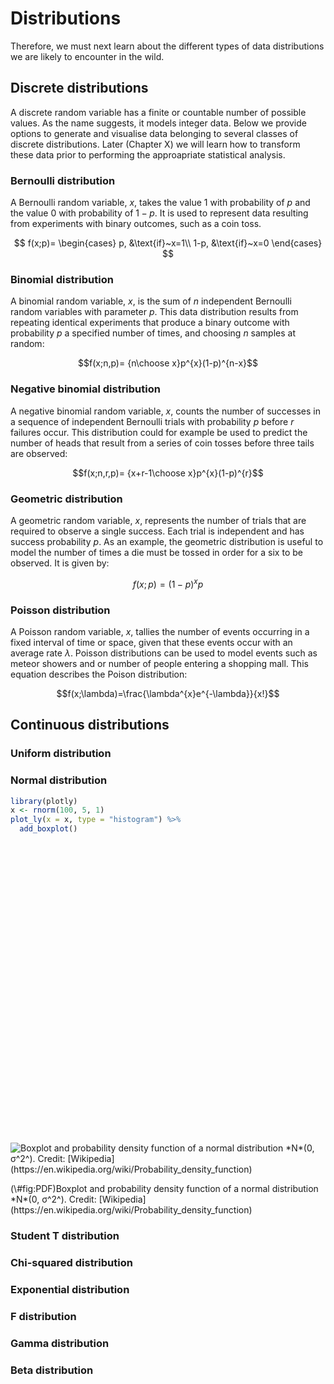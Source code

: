 # Distributions




Therefore, we must next learn about the different types of data distributions we are likely to encounter in the wild.

## Discrete distributions
A discrete random variable has a finite or countable number of possible values. As the name suggests, it models integer data. Below we provide options to generate and visualise data belonging to several classes of discrete distributions. Later (Chapter X) we will learn how to transform these data prior to performing the approapriate statistical analysis.

### Bernoulli distribution
A Bernoulli random variable, $x$, takes the value 1 with probability of $p$ and the value 0 with probability of $1−p$. It is used to represent data resulting from experiments with binary outcomes, such as a coin toss.

$$
f(x;p)=
  \begin{cases}
    p, &\text{if}~x=1\\
    1-p, &\text{if}~x=0
  \end{cases}
$$

### Binomial distribution
A binomial random variable, $x$, is the sum of $n$ independent Bernoulli random variables with parameter $p$. This data distribution results from repeating identical experiments that produce a binary outcome with probability $p$ a specified number of times, and choosing $n$ samples at random:

$$f(x;n,p)= {n\choose x}p^{x}(1-p)^{n-x}$$

### Negative binomial distribution
A negative binomial random variable, $x$, counts the number of successes in a sequence of independent Bernoulli trials with probability $p$ before $r$ failures occur. This distribution could for example be used to predict the number of heads that result from a series of coin tosses before three tails are observed:

$$f(x;n,r,p)= {x+r-1\choose x}p^{x}(1-p)^{r}$$



### Geometric distribution
A geometric random variable, $x$, represents the number of trials that are required to observe a single success. Each trial is independent and has success probability $p$. As an example, the geometric distribution is useful to model the number of times a die must be tossed in order for a six to be observed. It is given by:

$$f(x;p)=(1-p)^{x}p$$

### Poisson distribution
A Poisson random variable, $x$, tallies the number of events occurring in a fixed interval of time or space, given that these events occur with an average rate $\lambda$. Poisson distributions can be used to model events such as meteor showers and or number of people entering a shopping mall. This equation describes the Poison distribution:

$$f(x;\lambda)=\frac{\lambda^{x}e^{-\lambda}}{x!}$$



## Continuous distributions

### Uniform distribution



### Normal distribution


```r
library(plotly)
x <- rnorm(100, 5, 1)
plot_ly(x = x, type = "histogram") %>%
  add_boxplot()
```

<!--html_preserve--><div id="38e33c49e6cb" style="width:672px;height:480px;" class="plotly html-widget"></div>
<script type="application/json" data-for="38e33c49e6cb">{"x":{"visdat":{"38e378c9988e":["function () ","plotlyVisDat"]},"cur_data":"38e378c9988e","attrs":{"38e378c9988e":{"x":[5.8822418056268,4.01128109148901,4.64005165991815,6.37652613453197,4.66514517050382,6.04715634649222,6.45163280781181,6.12775631691698,6.18218538187828,6.0741338483615,5.65892052722427,6.00496840163304,5.59122479099631,4.15097356496809,6.11591485480242,3.81534274887459,4.77130296712952,5.23787221431916,5.14688710542474,5.47554662517872,7.09960925196362,6.4349173624695,3.76088739598417,6.34634036409305,5.15437695416424,3.37516788169624,6.91164339965948,4.78335385566253,5.16019023695184,7.09684580215247,5.49764166052073,4.34483987996973,5.02536639192671,5.52932966615475,4.82647682614536,3.4344846783782,7.43863994567163,4.33630892457547,6.63224227430252,4.08265250322986,4.71258841602588,6.30789283499158,2.86250316013172,4.6912618772581,4.36165819209904,4.87544888398963,4.33610100578784,4.38246158431875,4.38792512893914,3.35840984851445,6.18290303151877,3.58539074114344,5.76542522792711,4.39512500063836,5.47568934606093,5.45815656776424,4.03434481103184,5.87059691200967,5.78265947817252,4.73683839155736,6.12697180494123,4.90286258515362,2.60959980851736,5.62266091880671,3.66470797822732,3.32068922668453,3.15565612115724,4.57093168052604,6.37469465118453,6.77449085182784,6.16346750672375,4.3605927936935,4.55837886046705,5.11459793085709,3.62210707029718,6.41150322275422,4.34860409855187,5.18723134832181,4.55537292742213,4.66610974080264,5.23061067782595,5.02766331581325,4.84441127866791,3.13399418605904,4.64467603352642,5.72541685472746,4.11082792479025,5.48590069773304,5.00870930192948,4.88323069931871,5.02389452497175,5.5924741798909,5.07971276112811,6.25100355277297,5.46244831031773,5.12548871687943,5.61971355550481,6.21815851480351,4.94443768844745,5.83360015396357],"alpha":1,"sizes":[10,100],"type":"histogram"},"38e378c9988e.1":{"x":[5.8822418056268,4.01128109148901,4.64005165991815,6.37652613453197,4.66514517050382,6.04715634649222,6.45163280781181,6.12775631691698,6.18218538187828,6.0741338483615,5.65892052722427,6.00496840163304,5.59122479099631,4.15097356496809,6.11591485480242,3.81534274887459,4.77130296712952,5.23787221431916,5.14688710542474,5.47554662517872,7.09960925196362,6.4349173624695,3.76088739598417,6.34634036409305,5.15437695416424,3.37516788169624,6.91164339965948,4.78335385566253,5.16019023695184,7.09684580215247,5.49764166052073,4.34483987996973,5.02536639192671,5.52932966615475,4.82647682614536,3.4344846783782,7.43863994567163,4.33630892457547,6.63224227430252,4.08265250322986,4.71258841602588,6.30789283499158,2.86250316013172,4.6912618772581,4.36165819209904,4.87544888398963,4.33610100578784,4.38246158431875,4.38792512893914,3.35840984851445,6.18290303151877,3.58539074114344,5.76542522792711,4.39512500063836,5.47568934606093,5.45815656776424,4.03434481103184,5.87059691200967,5.78265947817252,4.73683839155736,6.12697180494123,4.90286258515362,2.60959980851736,5.62266091880671,3.66470797822732,3.32068922668453,3.15565612115724,4.57093168052604,6.37469465118453,6.77449085182784,6.16346750672375,4.3605927936935,4.55837886046705,5.11459793085709,3.62210707029718,6.41150322275422,4.34860409855187,5.18723134832181,4.55537292742213,4.66610974080264,5.23061067782595,5.02766331581325,4.84441127866791,3.13399418605904,4.64467603352642,5.72541685472746,4.11082792479025,5.48590069773304,5.00870930192948,4.88323069931871,5.02389452497175,5.5924741798909,5.07971276112811,6.25100355277297,5.46244831031773,5.12548871687943,5.61971355550481,6.21815851480351,4.94443768844745,5.83360015396357],"alpha":1,"sizes":[10,100],"type":"box"}},"layout":{"margin":{"b":40,"l":60,"t":25,"r":10},"xaxis":{"domain":[0,1]},"yaxis":{"domain":[0,1]},"hovermode":"closest","showlegend":true},"source":"A","config":{"modeBarButtonsToAdd":[{"name":"Collaborate","icon":{"width":1000,"ascent":500,"descent":-50,"path":"M487 375c7-10 9-23 5-36l-79-259c-3-12-11-23-22-31-11-8-22-12-35-12l-263 0c-15 0-29 5-43 15-13 10-23 23-28 37-5 13-5 25-1 37 0 0 0 3 1 7 1 5 1 8 1 11 0 2 0 4-1 6 0 3-1 5-1 6 1 2 2 4 3 6 1 2 2 4 4 6 2 3 4 5 5 7 5 7 9 16 13 26 4 10 7 19 9 26 0 2 0 5 0 9-1 4-1 6 0 8 0 2 2 5 4 8 3 3 5 5 5 7 4 6 8 15 12 26 4 11 7 19 7 26 1 1 0 4 0 9-1 4-1 7 0 8 1 2 3 5 6 8 4 4 6 6 6 7 4 5 8 13 13 24 4 11 7 20 7 28 1 1 0 4 0 7-1 3-1 6-1 7 0 2 1 4 3 6 1 1 3 4 5 6 2 3 3 5 5 6 1 2 3 5 4 9 2 3 3 7 5 10 1 3 2 6 4 10 2 4 4 7 6 9 2 3 4 5 7 7 3 2 7 3 11 3 3 0 8 0 13-1l0-1c7 2 12 2 14 2l218 0c14 0 25-5 32-16 8-10 10-23 6-37l-79-259c-7-22-13-37-20-43-7-7-19-10-37-10l-248 0c-5 0-9-2-11-5-2-3-2-7 0-12 4-13 18-20 41-20l264 0c5 0 10 2 16 5 5 3 8 6 10 11l85 282c2 5 2 10 2 17 7-3 13-7 17-13z m-304 0c-1-3-1-5 0-7 1-1 3-2 6-2l174 0c2 0 4 1 7 2 2 2 4 4 5 7l6 18c0 3 0 5-1 7-1 1-3 2-6 2l-173 0c-3 0-5-1-8-2-2-2-4-4-4-7z m-24-73c-1-3-1-5 0-7 2-2 3-2 6-2l174 0c2 0 5 0 7 2 3 2 4 4 5 7l6 18c1 2 0 5-1 6-1 2-3 3-5 3l-174 0c-3 0-5-1-7-3-3-1-4-4-5-6z"},"click":"function(gd) { \n        // is this being viewed in RStudio?\n        if (location.search == '?viewer_pane=1') {\n          alert('To learn about plotly for collaboration, visit:\\n https://cpsievert.github.io/plotly_book/plot-ly-for-collaboration.html');\n        } else {\n          window.open('https://cpsievert.github.io/plotly_book/plot-ly-for-collaboration.html', '_blank');\n        }\n      }"}],"cloud":false},"data":[{"x":[5.8822418056268,4.01128109148901,4.64005165991815,6.37652613453197,4.66514517050382,6.04715634649222,6.45163280781181,6.12775631691698,6.18218538187828,6.0741338483615,5.65892052722427,6.00496840163304,5.59122479099631,4.15097356496809,6.11591485480242,3.81534274887459,4.77130296712952,5.23787221431916,5.14688710542474,5.47554662517872,7.09960925196362,6.4349173624695,3.76088739598417,6.34634036409305,5.15437695416424,3.37516788169624,6.91164339965948,4.78335385566253,5.16019023695184,7.09684580215247,5.49764166052073,4.34483987996973,5.02536639192671,5.52932966615475,4.82647682614536,3.4344846783782,7.43863994567163,4.33630892457547,6.63224227430252,4.08265250322986,4.71258841602588,6.30789283499158,2.86250316013172,4.6912618772581,4.36165819209904,4.87544888398963,4.33610100578784,4.38246158431875,4.38792512893914,3.35840984851445,6.18290303151877,3.58539074114344,5.76542522792711,4.39512500063836,5.47568934606093,5.45815656776424,4.03434481103184,5.87059691200967,5.78265947817252,4.73683839155736,6.12697180494123,4.90286258515362,2.60959980851736,5.62266091880671,3.66470797822732,3.32068922668453,3.15565612115724,4.57093168052604,6.37469465118453,6.77449085182784,6.16346750672375,4.3605927936935,4.55837886046705,5.11459793085709,3.62210707029718,6.41150322275422,4.34860409855187,5.18723134832181,4.55537292742213,4.66610974080264,5.23061067782595,5.02766331581325,4.84441127866791,3.13399418605904,4.64467603352642,5.72541685472746,4.11082792479025,5.48590069773304,5.00870930192948,4.88323069931871,5.02389452497175,5.5924741798909,5.07971276112811,6.25100355277297,5.46244831031773,5.12548871687943,5.61971355550481,6.21815851480351,4.94443768844745,5.83360015396357],"type":"histogram","marker":{"fillcolor":"rgba(31,119,180,1)","color":"rgba(31,119,180,1)","line":{"color":"transparent"}},"xaxis":"x","yaxis":"y","frame":null},{"x":[5.8822418056268,4.01128109148901,4.64005165991815,6.37652613453197,4.66514517050382,6.04715634649222,6.45163280781181,6.12775631691698,6.18218538187828,6.0741338483615,5.65892052722427,6.00496840163304,5.59122479099631,4.15097356496809,6.11591485480242,3.81534274887459,4.77130296712952,5.23787221431916,5.14688710542474,5.47554662517872,7.09960925196362,6.4349173624695,3.76088739598417,6.34634036409305,5.15437695416424,3.37516788169624,6.91164339965948,4.78335385566253,5.16019023695184,7.09684580215247,5.49764166052073,4.34483987996973,5.02536639192671,5.52932966615475,4.82647682614536,3.4344846783782,7.43863994567163,4.33630892457547,6.63224227430252,4.08265250322986,4.71258841602588,6.30789283499158,2.86250316013172,4.6912618772581,4.36165819209904,4.87544888398963,4.33610100578784,4.38246158431875,4.38792512893914,3.35840984851445,6.18290303151877,3.58539074114344,5.76542522792711,4.39512500063836,5.47568934606093,5.45815656776424,4.03434481103184,5.87059691200967,5.78265947817252,4.73683839155736,6.12697180494123,4.90286258515362,2.60959980851736,5.62266091880671,3.66470797822732,3.32068922668453,3.15565612115724,4.57093168052604,6.37469465118453,6.77449085182784,6.16346750672375,4.3605927936935,4.55837886046705,5.11459793085709,3.62210707029718,6.41150322275422,4.34860409855187,5.18723134832181,4.55537292742213,4.66610974080264,5.23061067782595,5.02766331581325,4.84441127866791,3.13399418605904,4.64467603352642,5.72541685472746,4.11082792479025,5.48590069773304,5.00870930192948,4.88323069931871,5.02389452497175,5.5924741798909,5.07971276112811,6.25100355277297,5.46244831031773,5.12548871687943,5.61971355550481,6.21815851480351,4.94443768844745,5.83360015396357],"type":"box","orientation":"h","line":{"fillcolor":"rgba(255,127,14,1)","color":"rgba(255,127,14,1)"},"xaxis":"x","yaxis":"y","frame":null}],"highlight":{"on":"plotly_click","persistent":false,"dynamic":false,"selectize":false,"opacityDim":0.2,"selected":{"opacity":1}},"base_url":"https://plot.ly"},"evals":["config.modeBarButtonsToAdd.0.click"],"jsHooks":{"render":[{"code":"function(el, x) { var ctConfig = crosstalk.var('plotlyCrosstalkOpts').set({\"on\":\"plotly_click\",\"persistent\":false,\"dynamic\":false,\"selectize\":false,\"opacityDim\":0.2,\"selected\":{\"opacity\":1}}); }","data":null}]}}</script><!--/html_preserve-->


<div class="figure">
<img src="figures/Boxplot_vs_PDF.svg" alt="Boxplot and probability density function of a normal distribution *N*(0, σ^2^). Credit: [Wikipedia](https://en.wikipedia.org/wiki/Probability_density_function)"  />
<p class="caption">(\#fig:PDF)Boxplot and probability density function of a normal distribution *N*(0, σ^2^). Credit: [Wikipedia](https://en.wikipedia.org/wiki/Probability_density_function)</p>
</div>

### Student T distribution



### Chi-squared distribution



### Exponential distribution



### F distribution



### Gamma distribution

### Beta distribution
